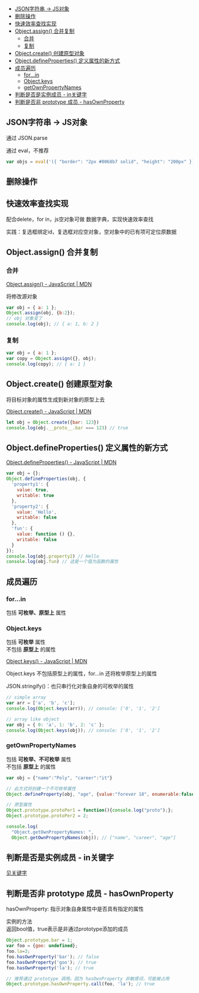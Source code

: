 - [JSON字符串 -> JS对象](#json字符串---js对象)
- [删除操作](#删除操作)
- [快速效率查找实现](#快速效率查找实现)
- [Object.assign() 合并复制](#objectassign-合并复制)
  - [合并](#合并)
  - [复制](#复制)
- [Object.create() 创建原型对象](#objectcreate-创建原型对象)
- [Object.defineProperties() 定义属性的新方式](#objectdefineproperties-定义属性的新方式)
- [成员遍历](#成员遍历)
  - [for...in](#forin)
  - [Object.keys](#objectkeys)
  - [getOwnPropertyNames](#getownpropertynames)
- [判断是否是实例成员 - in关键字](#判断是否是实例成员---in关键字)
- [判断是否非 prototype 成员 - hasOwnProperty](#判断是否非-prototype-成员---hasownproperty)

## JSON字符串 -> JS对象

通过 JSON.parse

通过 eval，不推荐

```js
var objs = eval('({ "border": "2px #0068b7 solid", "height": "200px" })');
```

## 删除操作


## 快速效率查找实现

配合delete，for in，js空对象可做 数据字典，实现快速效率查找

实践：复选框绑定id，复选框对应空对象，空对象中的已有项可定位原数据

## Object.assign() 合并复制

### 合并

[Object.assign() - JavaScript | MDN](https://developer.mozilla.org/zh-CN/docs/Web/JavaScript/Reference/Global_Objects/Object/assign)

将修改源对象

```js
var obj = { a: 1 };
Object.assign(obj, {b:2});
// obj 对象变了
console.log(obj); // { a: 1, b: 2 }
```

### 复制

```js
var obj = { a: 1 };
var copy = Object.assign({}, obj);
console.log(copy); // { a: 1 }
```

## Object.create() 创建原型对象

将目标对象的属性生成到新对象的原型上去

[Object.create() - JavaScript | MDN](https://developer.mozilla.org/zh-CN/docs/Web/JavaScript/Reference/Global_Objects/Object/create)

```js
let obj = Object.create({bar: 123})
console.log(obj.__proto__.bar === 123) // true
```

## Object.defineProperties() 定义属性的新方式

[Object.defineProperties() - JavaScript | MDN](https://developer.mozilla.org/zh-CN/docs/Web/JavaScript/Reference/Global_Objects/Object/defineProperties)

```js
var obj = {};
Object.defineProperties(obj, {
  'property1': {
    value: true,
    writable: true
  },
  'property2': {
    value: 'Hello',
    writable: false
  },
  'fun': {
    value: function () {},
    writable: false
  }
});
console.log(obj.property2) // Hello
console.log(obj.fun) // 这是一个值为函数的属性
```

## 成员遍历

### for...in
包括 **可枚举、原型上** 属性


### Object.keys
包括 **可枚举** 属性  
不包括 **原型上** 的属性

[Object.keys() - JavaScript | MDN](https://developer.mozilla.org/zh-CN/docs/Web/JavaScript/Reference/Global_Objects/Object/keys)

Object.keys 不包括原型上的属性，for...in 还将枚举原型上的属性

JSON.stringify()：也只串行化对象自身的可枚举的属性

```js
// simple array
var arr = ['a', 'b', 'c'];
console.log(Object.keys(arr)); // console: ['0', '1', '2']

// array like object
var obj = { 0: 'a', 1: 'b', 2: 'c' };
console.log(Object.keys(obj)); // console: ['0', '1', '2']
```


### getOwnPropertyNames

包括 **可枚举、不可枚举** 属性  
不包括 **原型上** 的属性

```js
var obj = {"name":"Poly", "career":"it"}

// 此方式将创建一个不可枚举属性
Object.defineProperty(obj, "age", {value:"forever 18", enumerable:false});

// 原型属性
Object.prototype.protoPer1 = function(){console.log("proto");};
Object.prototype.protoPer2 = 2;

console.log(
  "Object.getOwnPropertyNames: ",
  Object.getOwnPropertyNames(obj)); // ["name", "career", "age"]
```

## 判断是否是实例成员 - in关键字

[见关键字](./index.html#js/133094510)

## 判断是否非 prototype 成员 - hasOwnProperty

hasOwnProperty: 指示对象自身属性中是否具有指定的属性

实例的方法  
返回bool值，true表示是非通过prototype添加的成员

```js
Object.prototype.bar = 1; 
var foo = {goo: undefined};
foo.la=3;
foo.hasOwnProperty('bar'); // false
foo.hasOwnProperty('goo'); // true
foo.hasOwnProperty('la'); // true

// 推荐通过 prototype 调用。因为 hasOwnProperty 非敏感词，可能被占用
Object.prototype.hasOwnProperty.call(foo, 'la'); // true
```


